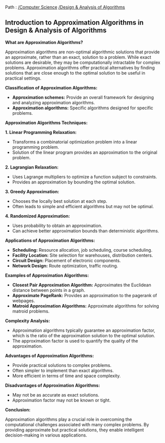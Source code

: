 Path : [/Computer Science](../../index.md) [/Design & Analysis of Algorithms](../index.md)
## Introduction to Approximation Algorithms in Design & Analysis of Algorithms

**What are Approximation Algorithms?**

Approximation algorithms are non-optimal algorithmic solutions that provide an approximate, rather than an exact, solution to a problem. While exact solutions are desirable, they may be computationally intractable for complex problems. Approximation algorithms offer practical alternatives by finding solutions that are close enough to the optimal solution to be useful in practical settings.

**Classification of Approximation Algorithms:**

- **Approximation schemes:** Provide an overall framework for designing and analyzing approximation algorithms.
- **Approximation algorithms:** Specific algorithms designed for specific problems.


**Approximation Algorithms Techniques:**

**1. Linear Programming Relaxation:**
- Transforms a combinatorial optimization problem into a linear programming problem.
- Solution of the linear program provides an approximation to the original problem.


**2. Lagrangian Relaxation:**
- Uses Lagrange multipliers to optimize a function subject to constraints.
- Provides an approximation by bounding the optimal solution.


**3. Greedy Approximation:**
- Chooses the locally best solution at each step.
- Often leads to simple and efficient algorithms but may not be optimal.


**4. Randomized Approximation:**
- Uses probability to obtain an approximation.
- Can achieve better approximation bounds than deterministic algorithms.


**Applications of Approximation Algorithms:**

- **Scheduling:** Resource allocation, job scheduling, course scheduling.
- **Facility Location:** Site selection for warehouses, distribution centers.
- **Circuit Design:** Placement of electronic components.
- **Network Design:** Route optimization, traffic routing.


**Examples of Approximation Algorithms:**

- **Closest Pair Approximation Algorithm:** Approximates the Euclidean distance between points in a graph.
- **Approximate PageRank:** Provides an approximation to the pagerank of webpages.
- **Matroid Approximation Algorithms:** Approximate algorithms for solving matroid problems.


**Complexity Analysis:**

- Approximation algorithms typically guarantee an approximation factor, which is the ratio of the approximation solution to the optimal solution.
- The approximation factor is used to quantify the quality of the approximation.


**Advantages of Approximation Algorithms:**

- Provide practical solutions to complex problems.
- Often simpler to implement than exact algorithms.
- More efficient in terms of time and space complexity.


**Disadvantages of Approximation Algorithms:**

- May not be as accurate as exact solutions.
- Approximation factor may not be known or tight.


**Conclusion:**

Approximation algorithms play a crucial role in overcoming the computational challenges associated with many complex problems. By providing approximate but practical solutions, they enable intelligent decision-making in various applications.

